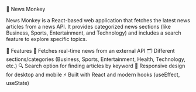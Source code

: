 📰 News Monkey

News Monkey is a React-based web application that fetches the latest news articles from a news API. It provides categorized news sections (like Business, Sports, Entertainment, and Technology) and includes a search feature to explore specific topics.

🚀 Features
📡 Fetches real-time news from an external API
🗂️ Different sections/categories (Business, Sports, Entertainment, Health, Technology, etc.)
🔍 Search option for finding articles by keyword
📱 Responsive design for desktop and mobile
⚡ Built with React and modern hooks (useEffect, useState)
